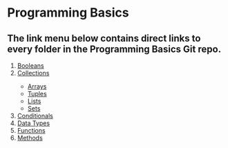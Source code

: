 <h1>Programming Basics</h1>
<h2>The link menu below contains direct links to every folder in the Programming Basics Git repo.</h2>

<ol>
<li><a href="#" target="_blank">Booleans</a></li>
<li><a href="https://github.com/dunieskiotano/programming-basics/tree/master/Collections" target="_blank">Collections</a></li>
<ul>
<li><a href="#" target="_blank">Arrays</a> 
 <li><a href="https://github.com/dunieskiotano/programming-basics/blob/master/Collections/Tuples/tuples.py" target="_blank">Tuples</a></li>
  <li><a href="" target="_blank">Lists</a></li>
  <li><a href="" target="_blank">Sets</a></li>
  </ul>
<li><a href="#" target="_blank">Conditionals</a></li>
<li><a href="https://github.com/dunieskiotano/programming-basics/tree/master/Data%20Types" target="_blank">Data Types</a></li>
<li><a href="https://github.com/dunieskiotano/programming-basics/tree/master/Functions" target="_blank">Functions</a></li>
<li><a href="#" target="_blank">Methods</a></li>
<ol>

